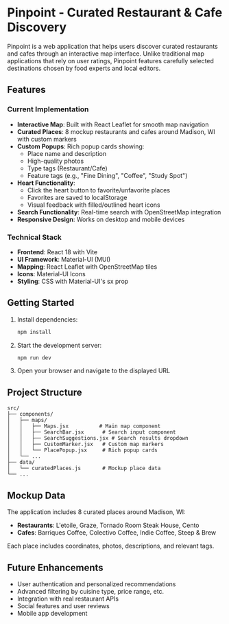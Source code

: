 # Pinpoint - Curated Restaurant & Cafe Discovery

Pinpoint is a web application that helps users discover curated restaurants and cafes through an interactive map interface. Unlike traditional map applications that rely on user ratings, Pinpoint features carefully selected destinations chosen by food experts and local editors.

## Features

### Current Implementation
- **Interactive Map**: Built with React Leaflet for smooth map navigation
- **Curated Places**: 8 mockup restaurants and cafes around Madison, WI with custom markers
- **Custom Popups**: Rich popup cards showing:
  - Place name and description
  - High-quality photos
  - Type tags (Restaurant/Cafe)
  - Feature tags (e.g., "Fine Dining", "Coffee", "Study Spot")
- **Heart Functionality**: 
  - Click the heart button to favorite/unfavorite places
  - Favorites are saved to localStorage
  - Visual feedback with filled/outlined heart icons
- **Search Functionality**: Real-time search with OpenStreetMap integration
- **Responsive Design**: Works on desktop and mobile devices

### Technical Stack
- **Frontend**: React 18 with Vite
- **UI Framework**: Material-UI (MUI)
- **Mapping**: React Leaflet with OpenStreetMap tiles
- **Icons**: Material-UI Icons
- **Styling**: CSS with Material-UI's sx prop

## Getting Started

1. Install dependencies:
   ```bash
   npm install
   ```

2. Start the development server:
   ```bash
   npm run dev
   ```

3. Open your browser and navigate to the displayed URL

## Project Structure

```
src/
├── components/
│   ├── maps/
│   │   ├── Maps.jsx          # Main map component
│   │   ├── SearchBar.jsx      # Search input component
│   │   ├── SearchSuggestions.jsx # Search results dropdown
│   │   ├── CustomMarker.jsx   # Custom map markers
│   │   └── PlacePopup.jsx     # Rich popup cards
│   └── ...
├── data/
│   └── curatedPlaces.js       # Mockup place data
└── ...
```

## Mockup Data

The application includes 8 curated places around Madison, WI:
- **Restaurants**: L'etoile, Graze, Tornado Room Steak House, Cento
- **Cafes**: Barriques Coffee, Colectivo Coffee, Indie Coffee, Steep & Brew

Each place includes coordinates, photos, descriptions, and relevant tags.

## Future Enhancements

- User authentication and personalized recommendations
- Advanced filtering by cuisine type, price range, etc.
- Integration with real restaurant APIs
- Social features and user reviews
- Mobile app development
